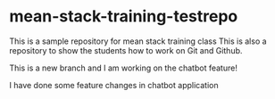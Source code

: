 # mean-stack-training-testrepo
This is a sample repository for mean stack training class
This is also a repository to show the students how to work on Git and Github.

This is a new branch and I am working on the chatbot feature!

I have done some feature changes in chatbot application